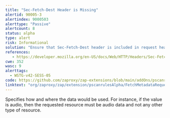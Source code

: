 ```yaml
---
title: "Sec-Fetch-Dest Header is Missing"
alertid: 90005-3
alertindex: 9000503
alerttype: "Passive"
alertcount: 8
status: alpha
type: alert
risk: Informational
solution: "Ensure that Sec-Fetch-Dest header is included in request headers."
references:
   - https://developer.mozilla.org/en-US/docs/Web/HTTP/Headers/Sec-Fetch-Dest
cwe: 352
wasc: 9
alerttags: 
  - WSTG-v42-SESS-05
code: https://github.com/zaproxy/zap-extensions/blob/main/addOns/pscanrulesAlpha/src/main/java/org/zaproxy/zap/extension/pscanrulesAlpha/FetchMetadataRequestHeadersScanRule.java
linktext: "org/zaproxy/zap/extension/pscanrulesAlpha/FetchMetadataRequestHeadersScanRule.java"
---
```

Specifies how and where the data would be used. For instance, if the value is audio, then the requested resource must be audio data and not any other type of resource.
